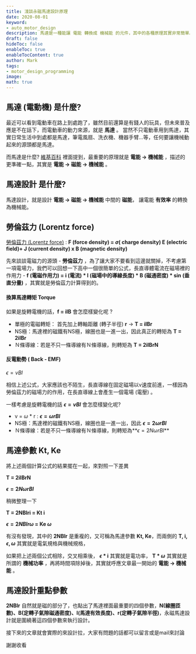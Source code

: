 ```yaml
---
title: 淺談永磁馬達設計原理
date: 2020-08-01
keyword:
- auto_motor_design
description: 馬達是一種能讓 電能 轉換成 機械能 的元件，其中的各種原理其實非常簡單。
draft: false
hideToc: false
enableToc: true
enableTocContent: true
author: Mark
tags:
- motor_design_programming
image:
math: true
---
```




## 馬達 (電動機) 是什麼?

最近可以看到電動車在路上到處跑了，雖然目前還算是有錢人的玩具，但未來普及應是不在話下，而電動車的動力來源，就是 **馬達** 。 當然不只電動車用到馬達，其實日常生活中到處都是馬達，筆電風扇、洗衣機、機器手臂...等，任何要讓機械動起來的源頭都是馬達。

而馬達是什麼? [維基百科](https://zh.wikipedia.org/wiki/电动机) 裡面提到，最重要的原理就是 **電能 -> 機械能** ，描述的更準確一點，其實是  **電能 -> 磁能 -> 機械能**  。

## 馬達設計 是什麼?

馬達設計，就是設計 **電能 -> 磁能 -> 機械能**  中間的 **磁能**， 讓電能 **有效率** 的轉換為機械能。

## 勞倫茲力 (Lorentz force) 

 [勞倫茲力 (Lorentz force)](https://zh.wikipedia.org/wiki/洛伦兹力)  :  **F (force density) =  $\sigma$( charge density) E (electric field)+ J (current density) x B (magnetic density)**

先來談談電磁力的源頭 - **勞倫茲力** ，為了讓大家不要看到這邊就關掉，不考慮第一項電場力，我們可以回想一下高中一個很簡單的公式，長直導體電流在磁場裡的作用力 - **f (電磁作用力) = i (電流) * l (磁場中的導線長度) * B (磁通密度) * sin (垂直分量)** ，其實就是勞倫茲力計算得到的。

#### 換算馬達轉矩 Torque

如果是旋轉電機的話，**f = ilB** 會怎麼樣變化呢 ? 

- 單極的電磁轉矩： 首先加上轉軸距離 (轉子半徑) **r** -> **T = ilBr** 
- NS極：馬達裡的磁鐵有NS極，線圈也是一進一出，因此真正的轉矩為  **T = 2ilBr**
- Ｎ條導線：若是不只一條導線有Ｎ條導線，則轉矩為   **T = 2ilBrN**

#### 反電動勢 ( Back - EMF)

 $\epsilon=vBl$

相信上述公式，大家應該也不陌生，長直導線在固定磁場以v速度前進，一樣因為勞倫茲力的磁場力的作用，在長直導線上會產生一個電場 (電壓) 。

一樣考慮是旋轉電機的話 **$\epsilon=vBl$** 會怎麼樣變化呢?

- v = $\omega$ * r : **$\epsilon= \omega rBl$**
- NS極：馬達裡的磁鐵有NS極，線圈也是一進一出，因此 **$\epsilon= 2 \omega rBl$**
- Ｎ條導線：若是不只一條導線有Ｎ條導線，則轉矩為**$\epsilon= 2 N \omega rBl$**

## 馬達參數 Kt, Ke

將上述兩個計算公式的結果擺在一起，來對照一下差異

**T = 2ilBrN**

**$\epsilon= 2 N \omega rBl$**

稍微整理一下

**T = 2NBlri = Kt i**

**$\epsilon= 2 NBlr \omega$ = Ke $\omega$**

有沒有發現，其中的 **2NBlr** 是重複的，又可稱為馬達參數 **Kt, Ke**，而兩側的 **T, i, $\epsilon , \omega$** 其實就是電氣規格與機械規格，

如果把上述兩個公式相除，交叉相乘後，  **$\epsilon$ * i** 其實就是電功率， **T * $\omega$** 其實就是所謂的 **機械功率** ，再將時間項除掉後，其實就呼應文章最一開始的  **電能 -> 機械能** 。

## 馬達設計重點參數

 **2NBlr**  自然就是磁的部分了，也點出了馬達裡面最重要的四個參數，**N(線圈匝數)、B(定轉子氣隙磁通密度)、l(馬達有效長度)、r(定轉子氣隙半徑)**，永磁馬達設計就是圍繞著這四個參數來執行設計。

接下來的文章就會實際的來設計拉，大家有問題的話都可以留言或是mail來討論

謝謝收看